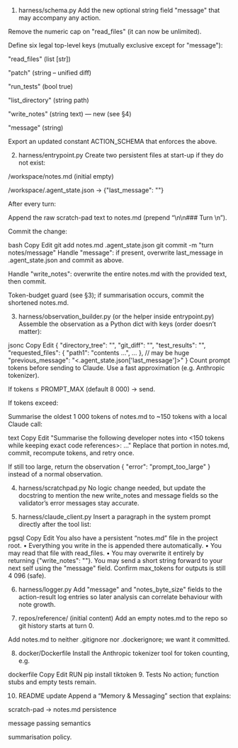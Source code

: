 1. harness/schema.py
Add the new optional string field "message" that may accompany any action.

Remove the numeric cap on "read_files" (it can now be unlimited).

Define six legal top-level keys (mutually exclusive except for "message"):

"read_files" (list [str])

"patch" (string – unified diff)

"run_tests" (bool true)

"list_directory" (string path)

"write_notes" (string text) — new (see §4)

"message" (string)

Export an updated constant ACTION_SCHEMA that enforces the above.

2. harness/entrypoint.py
Create two persistent files at start-up if they do not exist:

/workspace/notes.md (initial empty)

/workspace/.agent_state.json → {"last_message": ""}

After every turn:

Append the raw scratch-pad text to notes.md (prepend “\n\n### Turn <N>\n”).

Commit the change:

bash
Copy
Edit
git add notes.md .agent_state.json
git commit -m "turn <N> notes/message"
Handle "message": if present, overwrite last_message in .agent_state.json and commit as above.

Handle "write_notes": overwrite the entire notes.md with the provided text, then commit.

Token-budget guard (see §3); if summarisation occurs, commit the shortened notes.md.

3. harness/observation_builder.py (or the helper inside entrypoint.py)
Assemble the observation as a Python dict with keys (order doesn’t matter):

jsonc
Copy
Edit
{
  "directory_tree": "<depth-2 tree>",
  "git_diff": "<diff since previous commit>",
  "test_results": "<pytest JSON summary>",
  "requested_files": { "path1": "contents …", … },   // may be huge
  "previous_message": "<.agent_state.json['last_message']>"
}
Count prompt tokens before sending to Claude. Use a fast approximation (e.g. Anthropic tokenizer).

If tokens ≤ PROMPT_MAX (default 8 000) → send.

If tokens exceed:

Summarise the oldest 1 000 tokens of notes.md to ~150 tokens with a local Claude call:

text
Copy
Edit
"Summarise the following developer notes into <150 tokens while keeping exact code references>: …"
Replace that portion in notes.md, commit, recompute tokens, and retry once.

If still too large, return the observation { "error": "prompt_too_large" } instead of a normal observation.

4. harness/scratchpad.py
No logic change needed, but update the docstring to mention the new write_notes and message fields so the validator’s error messages stay accurate.

5. harness/claude_client.py
Insert a paragraph in the system prompt directly after the tool list:

pgsql
Copy
Edit
You also have a persistent “notes.md” file in the project root.
• Everything you write in the <scratchpad> is appended there automatically.
• You may read that file with read_files.
• You may overwrite it entirely by returning {"write_notes": "<full new text>"}.
You may send a short string forward to your next self using the "message" field.
Confirm max_tokens for outputs is still 4 096 (safe).

6. harness/logger.py
Add "message" and "notes_byte_size" fields to the action-result log entries so later analysis can correlate behaviour with note growth.

7. repos/reference/ (initial content)
Add an empty notes.md to the repo so git history starts at turn 0.

Add notes.md to neither .gitignore nor .dockerignore; we want it committed.

8. docker/Dockerfile
Install the Anthropic tokenizer tool for token counting, e.g.

dockerfile
Copy
Edit
RUN pip install tiktoken
9. Tests
No action; function stubs and empty tests remain.

10. README update
Append a “Memory & Messaging” section that explains:

scratch-pad → notes.md persistence

message passing semantics

summarisation policy.
